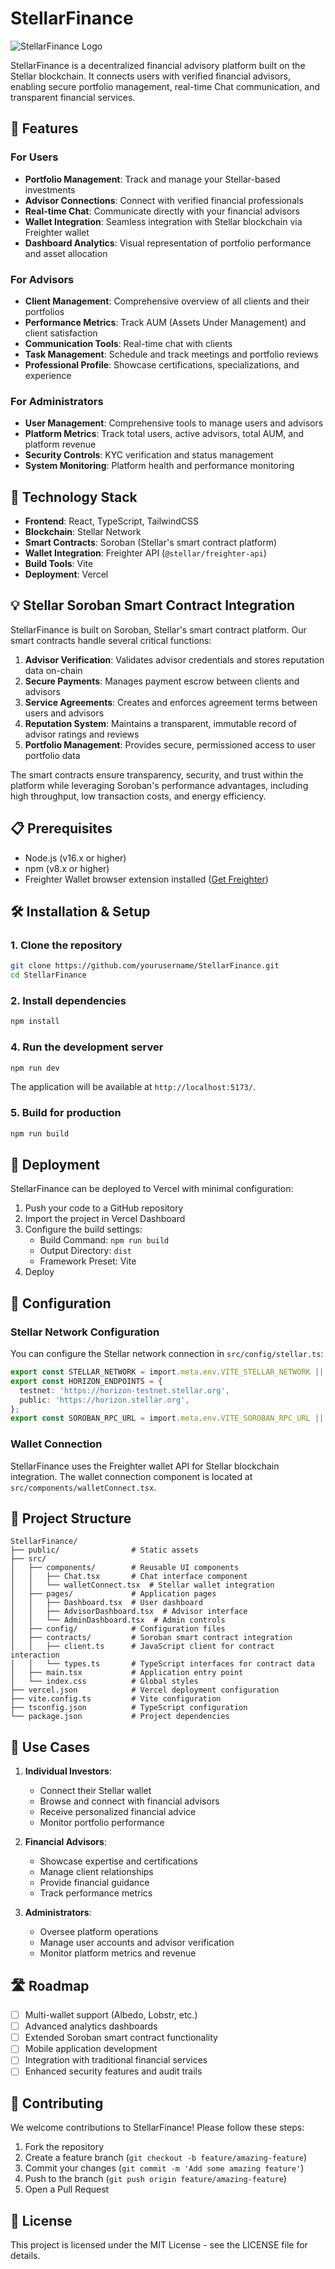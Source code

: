 # StellarFinance

![StellarFinance Logo](./public/logo.png)



StellarFinance is a decentralized financial advisory platform built on the Stellar blockchain. It connects users with verified financial advisors, enabling secure portfolio management, real-time Chat communication, and transparent financial services.

## 🌟 Features

### For Users
- **Portfolio Management**: Track and manage your Stellar-based investments
- **Advisor Connections**: Connect with verified financial professionals
- **Real-time Chat**: Communicate directly with your financial advisors
- **Wallet Integration**: Seamless integration with Stellar blockchain via Freighter wallet
- **Dashboard Analytics**: Visual representation of portfolio performance and asset allocation

### For Advisors
- **Client Management**: Comprehensive overview of all clients and their portfolios
- **Performance Metrics**: Track AUM (Assets Under Management) and client satisfaction
- **Communication Tools**: Real-time chat with clients
- **Task Management**: Schedule and track meetings and portfolio reviews
- **Professional Profile**: Showcase certifications, specializations, and experience

### For Administrators
- **User Management**: Comprehensive tools to manage users and advisors
- **Platform Metrics**: Track total users, active advisors, total AUM, and platform revenue
- **Security Controls**: KYC verification and status management
- **System Monitoring**: Platform health and performance monitoring

## 🚀 Technology Stack

- **Frontend**: React, TypeScript, TailwindCSS
- **Blockchain**: Stellar Network
- **Smart Contracts**: Soroban (Stellar's smart contract platform)
- **Wallet Integration**: Freighter API (`@stellar/freighter-api`)
- **Build Tools**: Vite
- **Deployment**: Vercel

## 💡 Stellar Soroban Smart Contract Integration

StellarFinance is built on Soroban, Stellar's smart contract platform. Our smart contracts handle several critical functions:

1. **Advisor Verification**: Validates advisor credentials and stores reputation data on-chain
2. **Secure Payments**: Manages payment escrow between clients and advisors
3. **Service Agreements**: Creates and enforces agreement terms between users and advisors
4. **Reputation System**: Maintains a transparent, immutable record of advisor ratings and reviews
5. **Portfolio Management**: Provides secure, permissioned access to user portfolio data

The smart contracts ensure transparency, security, and trust within the platform while leveraging Soroban's performance advantages, including high throughput, low transaction costs, and energy efficiency.

## 📋 Prerequisites

- Node.js (v16.x or higher)
- npm (v8.x or higher)
- Freighter Wallet browser extension installed ([Get Freighter](https://www.freighter.app/))

## 🛠️ Installation & Setup

### 1. Clone the repository

```bash
git clone https://github.com/yourusername/StellarFinance.git
cd StellarFinance
```

### 2. Install dependencies

```bash
npm install
```



### 4. Run the development server

```bash
npm run dev
```

The application will be available at `http://localhost:5173/`.

### 5. Build for production

```bash
npm run build
```

## 🚢 Deployment

StellarFinance can be deployed to Vercel with minimal configuration:

1. Push your code to a GitHub repository
2. Import the project in Vercel Dashboard
3. Configure the build settings:
   - Build Command: `npm run build`
   - Output Directory: `dist`
   - Framework Preset: Vite
4. Deploy

## 🔧 Configuration

### Stellar Network Configuration

You can configure the Stellar network connection in `src/config/stellar.ts`:

```typescript
export const STELLAR_NETWORK = import.meta.env.VITE_STELLAR_NETWORK || 'testnet';
export const HORIZON_ENDPOINTS = {
  testnet: 'https://horizon-testnet.stellar.org',
  public: 'https://horizon.stellar.org',
};
export const SOROBAN_RPC_URL = import.meta.env.VITE_SOROBAN_RPC_URL || 'https://soroban-testnet.stellar.org';
```

### Wallet Connection

StellarFinance uses the Freighter wallet API for Stellar blockchain integration. The wallet connection component is located at `src/components/walletConnect.tsx`.

## 📁 Project Structure

```
StellarFinance/
├── public/                # Static assets
├── src/
│   ├── components/        # Reusable UI components
│   │   ├── Chat.tsx       # Chat interface component
│   │   └── walletConnect.tsx  # Stellar wallet integration
│   ├── pages/             # Application pages
│   │   ├── Dashboard.tsx  # User dashboard
│   │   ├── AdvisorDashboard.tsx  # Advisor interface
│   │   └── AdminDashboard.tsx  # Admin controls
│   ├── config/            # Configuration files
│   ├── contracts/         # Soroban smart contract integration
│   │   ├── client.ts      # JavaScript client for contract interaction
│   │   └── types.ts       # TypeScript interfaces for contract data
│   ├── main.tsx           # Application entry point
│   └── index.css          # Global styles
├── vercel.json            # Vercel deployment configuration
├── vite.config.ts         # Vite configuration
├── tsconfig.json          # TypeScript configuration
└── package.json           # Project dependencies
```

## 💼 Use Cases

1. **Individual Investors**:
   - Connect their Stellar wallet
   - Browse and connect with financial advisors
   - Receive personalized financial advice
   - Monitor portfolio performance

2. **Financial Advisors**:
   - Showcase expertise and certifications
   - Manage client relationships
   - Provide financial guidance
   - Track performance metrics

3. **Administrators**:
   - Oversee platform operations
   - Manage user accounts and advisor verification
   - Monitor platform metrics and revenue

## 🛣️ Roadmap

- [ ] Multi-wallet support (Albedo, Lobstr, etc.)
- [ ] Advanced analytics dashboards
- [ ] Extended Soroban smart contract functionality
- [ ] Mobile application development
- [ ] Integration with traditional financial services
- [ ] Enhanced security features and audit trails

## 🤝 Contributing

We welcome contributions to StellarFinance! Please follow these steps:

1. Fork the repository
2. Create a feature branch (`git checkout -b feature/amazing-feature`)
3. Commit your changes (`git commit -m 'Add some amazing feature'`)
4. Push to the branch (`git push origin feature/amazing-feature`)
5. Open a Pull Request

## 📄 License

This project is licensed under the MIT License - see the LICENSE file for details.

